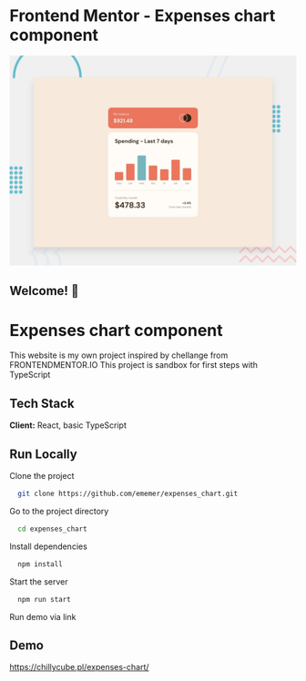 # Frontend Mentor - Expenses chart component

![Design preview for the Expenses chart component coding challenge](./design/desktop-preview.jpg)

## Welcome! 👋


# Expenses chart component


This website is my own project inspired by chellange from FRONTENDMENTOR.IO
This project is sandbox for first steps with TypeScript



## Tech Stack

**Client:** React, basic TypeScript




## Run Locally

Clone the project

```bash
  git clone https://github.com/ememer/expenses_chart.git
```

Go to the project directory

```bash
  cd expenses_chart
```

Install dependencies

```bash
  npm install
```

Start the server

```bash
  npm run start
```

Run demo via link

## Demo

https://chillycube.pl/expenses-chart/
